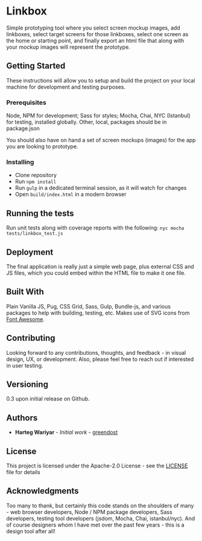 # Linkbox
Simple prototyping tool where you select screen mockup images, add linkboxes, select target screens for those linkboxes, select one screen as the home or starting point, and finally export an html file that along with your mockup images will represent the prototype.

## Getting Started
These instructions will allow you to setup and build the project on your local machine for development and testing purposes. 

### Prerequisites
Node, NPM for development; Sass for styles; Mocha, Chai, NYC (Istanbul) for testing, installed globally. Other, local, packages should be in package.json

You should also have on hand a set of screen mockups (images) for the app you are looking to prototype.


### Installing
- Clone repository
- Run `npm install`
- Run `gulp` in a dedicated terminal session, as it will watch for changes
- Open `build/index.html` in a modern browser

## Running the tests
Run unit tests along with coverage reports with the following:
`nyc mocha tests/linkbox_test.js`


## Deployment
The final application is really just a simple web page, plus external CSS and JS files, which you could embed within the HTML file to make it one file.

## Built With
Plain Vanilla JS, Pug, CSS Grid, Sass, Gulp, Bundle-js, and various packages to help with building, testing, etc.  Makes use of SVG icons from [Font Awesome](https://fontawesome.com/). 

## Contributing
Looking forward to any contributions, thoughts, and feedback - in visual design, UX, or development.  Also, please feel free to reach out if interested in user testing.


## Versioning
0.3 upon initial release on Github.

## Authors
* **Harteg Wariyar** - *Initial work* - [greendost](https://github.com/greendost)


## License

This project is licensed under the Apache-2.0 License - see the [LICENSE](LICENSE) file for details

## Acknowledgments
Too many to thank, but certainly this code stands on the shoulders of many - web browser developers, Node / NPM package developers, Sass developers, testing tool developers (jsdom, Mocha, Chai, istanbul/nyc).  And of course designers whom I have met over the past few years - this is a design tool after all! 

